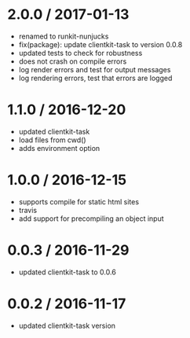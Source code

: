
2.0.0 / 2017-01-13
==================

  * renamed to runkit-nunjucks
  * fix(package): update clientkit-task to version 0.0.8
  * updated tests to check for robustness
  * does not crash on compile errors
  * log render errors and test for output messages
  * log rendering errors, test that errors are logged

1.1.0 / 2016-12-20
==================

  * updated clientkit-task
  * load files from cwd()
  * adds environment option

1.0.0 / 2016-12-15
==================

  * supports compile for static html sites
  * travis
  * add support for precompiling an object input

0.0.3 / 2016-11-29
==================

  * updated clientkit-task to 0.0.6

0.0.2 / 2016-11-17
==================

  * updated clientkit-task version
